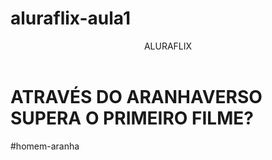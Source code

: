 # aluraflix-aula1
<header>ALURAFLIX</header>


<h1>ATRAVÉS DO ARANHAVERSO SUPERA O PRIMEIRO FILME?</h1>
#homem-aranha
